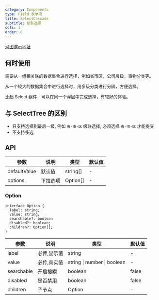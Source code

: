 ```yaml
---
category: Components
type: Field 表单项
title: SelectCascade
subtitle: 级联选择
cols: 1
order: 8
---
```


[河图演示地址](http://beike.plus/guiedit?route=%2Fproject%2Fhetu_demo%2Fhetu%2Fdemo%2FSelectCascade)

## 何时使用

需要从一组相关联的数据集合进行选择，例如省市区，公司层级，事物分类等。

从一个较大的数据集合中进行选择时，用多级分类进行分隔，方便选择。

比起 Select 组件，可以在同一个浮层中完成选择，有较好的体验。

## 与 SelectTree 的区别

- 只支持选择到最后一级, 例如 `省-市-区` 级联选择, 必须选择 `省-市-区` 才能提交
- 不支持多选

## API

| 参数         | 说明     | 类型     | 默认值 |
| ------------ | -------- | -------- | ------ |
| defaultValue | 默认值   | string[] | -      |
| options      | 下拉选项 | Option[] | -      |

### Option

```
interface Option {
  label: string;
  value: string;
  searchable?: boolean
  disabled?: boolean;
  children?: Option[];
}
```

| 参数       | 说明        | 类型                        | 默认值 |
| ---------- | ----------- | --------------------------- | ------ |
| label      | 必传,显示值 | string                      | -      |
| value      | 必传,真实值 | string \| number \| boolean | -      |
| searchable | 开启搜索    | boolean                     | false  |
| disabled   | 是否禁用    | boolean                     | false  |
| children   | 子节点      | Option                      | -      |
